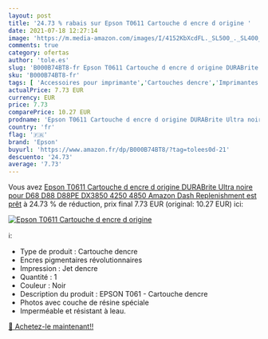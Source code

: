```yaml
---
layout: post
title: '24.73 % rabais sur Epson T0611 Cartouche d encre d origine '
date: 2021-07-18 12:27:14
image: 'https://m.media-amazon.com/images/I/4152KbXcdFL._SL500_._SL400_.jpg'
comments: true
category: ofertas
author: 'tole.es'
slug: 'B000B74BT8-fr Epson T0611 Cartouche d encre d origine DURABrite Ultra...'
sku: 'B000B74BT8-fr'
tags: [ 'Accessoires pour imprimante','Cartouches dencre','Imprimantes et accessoires','Informatique','epson', ]
actualPrice: 7.73 EUR
currency: EUR
price: 7.73
comparePrice: 10.27 EUR
prodname: 'Epson T0611 Cartouche d encre d origine DURABrite Ultra noire pour D68 D88 D88PE DX3850 4250 4850 Amazon Dash Replenishment est prêt'
country: 'fr'
flag: '🇫🇷'
brand: 'Epson'
buyurl: 'https://www.amazon.fr/dp/B000B74BT8/?tag=tolees0d-21'
descuento: '24.73'
average: '7.73'
---
```


Vous avez [Epson T0611 Cartouche d encre d origine DURABrite Ultra noire pour D68 D88 D88PE DX3850 4250 4850 Amazon Dash Replenishment est prêt](https://www.amazon.fr/dp/B000B74BT8/?tag=tolees0d-21)  à  24.73 % de réduction, prix final  7.73 EUR (original: 10.27 EUR) ici:

[![Epson T0611 Cartouche d encre d origine ](https://m.media-amazon.com/images/I/4152KbXcdFL._SL500_._SL400_.jpg)](https://www.amazon.fr/dp/B000B74BT8/?tag=tolees0d-21)

ℹ️:

- Type de produit : Cartouche dencre
- Encres pigmentaires révolutionnaires
- Impression : Jet dencre
- Quantité : 1
- Couleur : Noir
- Description du produit : EPSON T061 - Cartouche dencre
- Photos avec couche de résine spéciale
- Imperméable et résistant à leau.

[🛒 Achetez-le maintenant!!](https://www.amazon.fr/dp/B000B74BT8/?tag=tolees0d-21)
